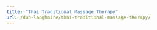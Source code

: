 ```yaml
---
title: "Thai Traditional Massage Therapy"
url: /dun-laoghaire/thai-traditional-massage-therapy/
---
```

